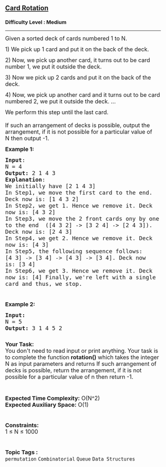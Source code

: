 <h2><a href="https://practice.geeksforgeeks.org/problems/card-rotation5834/1?page=2&category[]=Queue&sortBy=submissions">Card Rotation</a></h2><h3>Difficulty Level : Medium</h3><hr><div class="problems_problem_content__Xm_eO"><p><span style="font-size:18px">Given a sorted deck of cards numbered 1 to N.</span></p>

<p><span style="font-size:18px">1) We pick up 1 card and put it on the back of the deck.</span></p>

<p><span style="font-size:18px">2) Now, we pick up another card, it turns out to be card number 1, we put it outside the deck.</span></p>

<p><span style="font-size:18px">3) Now we pick up 2 cards and put it on the back of the deck.</span></p>

<p><span style="font-size:18px">4) Now, we pick up another card and it turns out to be card numbered 2, we put it outside the deck. ...</span></p>

<p><span style="font-size:18px">We perform this step until the last card.<br>
<br>
If such an arrangement of decks is possible, output the arrangement, if it is not possible for a particular value of N&nbsp;then output -1.</span></p>

<p><span style="font-size:18px"><strong>Example 1:</strong></span></p>

<pre><span style="font-size:18px"><strong>Input</strong>:
N = 4
<strong>Output:</strong>&nbsp;2 1 4 3
<strong>Explanation</strong>:
We initially have [2&nbsp;1&nbsp;4&nbsp;3]
In Step1, we move&nbsp;the first card to the end. 
Deck now is: [1 4 3 2]
In Step2, we get 1. Hence we remove it. Deck 
now is: [4 3 2]
In Step3, we move the 2 front cards ony by one&nbsp;
to the end  ([4 3 2] -&gt; [3 2 4] -&gt; [2 4 3]).
Deck now is: [2 4&nbsp;3]
In Step4, we get 2. Hence we remove it. Deck 
now is: [4&nbsp;3]
In Step5, the following sequence follows: 
[4 3] -&gt; [3 4] -&gt; [4 3] -&gt; [3 4]. Deck now 
is: [3 4]
In Step6, we get 3. Hence we remove it. Deck 
now is: [4] Finally, we're left with a single 
card and thus, we stop.&nbsp;</span></pre>

<p>&nbsp;</p>

<p><span style="font-size:18px"><strong>Example 2:</strong></span></p>

<pre><span style="font-size:18px"><strong>Input:</strong>
N = 5
<strong>Output: </strong>3 1 4 5 2
</span></pre>

<p><br>
<span style="font-size:18px"><strong>Your Task:&nbsp;&nbsp;</strong><br>
You don't need to read input or print anything. Your task is to complete the function&nbsp;<strong>rotation()</strong>&nbsp;which takes the integer N as input parameters and returns If such arrangement of decks is possible, return the arrangement, if it is not possible for a particular value of n then return -1.</span></p>

<p><br>
<br>
<span style="font-size:18px"><strong>Expected Time Complexity:</strong> O(N^2)<br>
<strong>Expected Auxiliary Space:</strong> O(1)</span></p>

<p>&nbsp;</p>

<p><span style="font-size:18px"><strong>Constraints:</strong><br>
1&nbsp;≤ N&nbsp;≤ 1000</span></p>
</div><br><p><span style=font-size:18px><strong>Topic Tags : </strong><br><code>permutation</code>&nbsp;<code>Combinatorial</code>&nbsp;<code>Queue</code>&nbsp;<code>Data Structures</code>&nbsp;